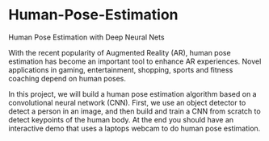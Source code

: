 # Human-Pose-Estimation
Human Pose Estimation with Deep Neural Nets

With the recent popularity of Augmented Reality (AR), human pose estimation has become an important tool to enhance AR experiences. Novel applications in gaming, entertainment, shopping, sports and fitness coaching depend on human poses.

In this project, we will build a human pose estimation algorithm based on a convolutional neural network (CNN). First, we use an object detector to detect a person in an image, and then build and train a CNN from scratch to detect keypoints of the human body. At the end you should have an interactive demo that uses a laptops webcam to do human pose estimation.
